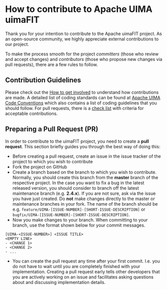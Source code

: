 # How to contribute to Apache UIMA uimaFIT

Thank you for your intention to contribute to the Apache uimaFIT project. As an open-source 
community, we highly appreciate external contributions to our project.

To make the process smooth for the project *committers* (those who review and accept changes) and *contributors* (those who propose new changes via pull requests), there are a few rules to follow.

## Contribution Guidelines

Please check out the [How to get involved](https://uima.apache.org/get-involved.html) to understand how contributions are made. 
A detailed list of coding standards can be found at [Apache UIMA Code Conventions](https://uima.apache.org/codeConventions.html) which also contains a list of coding guidelines that you should follow.
For pull requests, there is a [check list](PULL_REQUEST_TEMPLATE.md) with criteria for acceptable contributions.

## Preparing a Pull Request (PR)

In order to contribute to the uimaFIT project, you need to create a **pull request**. This section briefly guides you through the best way of doing this:

* Before creating a pull request, create an issue in the issue tracker of the project to which
  you wish to contribute
* Fork the project on GitHub
* Create a branch based on the branch to which you wish to contribute. Normally, you should create
  this branch from the **master** branch of the respective project. In the case you want to fix
  a bug in the latest released version, you should consider to branch off the latest maintenance
  branch (e.g. **2.4.x**). If you are not sure, ask via the issue you have just created. Do **not**
  make changes directly to the master or maintenance branches in your fork. The name of the branch
  should be e.g. `feature/UIMA-[ISSUE-NUMBER]-[SHORT-ISSUE-DESCRIPTION]` or `bugfix/UIMA-[ISSUE-NUMBER]-[SHORT-ISSUE-DESCRIPTION]`.
* Now you make changes to your branch. When committing to your branch, use the format shown below
  for your commit messages.
```
[UIMA-<ISSUE-NUMBER>] <ISSUE TITLE>
<EMPTY LINE>
- <CHANGE 1>
- <CHANGE 2>
- ...
```
* You can create the pull request any time after your first commit. I.e. you do not have to wait
  until you are completely finished with your implementation. Creating a pull request early 
  tells other developers that you are actively working on an issue and facilitates asking questions
  about and discussing implementation details.
